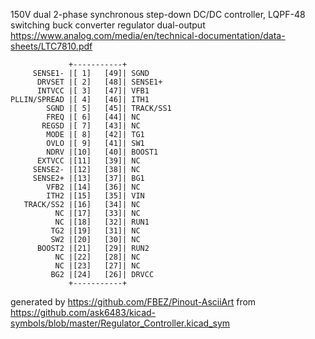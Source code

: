 150V dual 2-phase synchronous step-down DC/DC controller, LQPF-48
switching buck converter regulator dual-output
https://www.analog.com/media/en/technical-documentation/data-sheets/LTC7810.pdf


	             +-----------+
	     SENSE1- |[ 1]   [49]| SGND
	      DRVSET |[ 2]   [48]| SENSE1+
	      INTVCC |[ 3]   [47]| VFB1
	PLLIN/SPREAD |[ 4]   [46]| ITH1
	        SGND |[ 5]   [45]| TRACK/SS1
	        FREQ |[ 6]   [44]| NC
	       REGSD |[ 7]   [43]| NC
	        MODE |[ 8]   [42]| TG1
	        OVLO |[ 9]   [41]| SW1
	        NDRV |[10]   [40]| BOOST1
	      EXTVCC |[11]   [39]| NC
	     SENSE2- |[12]   [38]| NC
	     SENSE2+ |[13]   [37]| BG1
	        VFB2 |[14]   [36]| NC
	        ITH2 |[15]   [35]| VIN
	   TRACK/SS2 |[16]   [34]| NC
	          NC |[17]   [33]| NC
	          NC |[18]   [32]| RUN1
	         TG2 |[19]   [31]| NC
	         SW2 |[20]   [30]| NC
	      BOOST2 |[21]   [29]| RUN2
	          NC |[22]   [28]| NC
	          NC |[23]   [27]| NC
	         BG2 |[24]   [26]| DRVCC
	             +-----------+


generated by https://github.com/FBEZ/Pinout-AsciiArt from https://github.com/ask6483/kicad-symbols/blob/master/Regulator_Controller.kicad_sym
